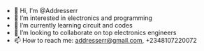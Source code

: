 - 👋 Hi, I’m @Addresserr
- 👀 I’m interested in electronics and programming
- 🌱 I’m currently learning circuit and codes
- 💞️ I’m looking to collaborate on top electronics engineers
- 📫 How to reach me: addresserr@gmail.com, +2348107220072

<!---
Addresserr/Addresserr is a ✨ special ✨ repository because its `README.md` (this file) appears on your GitHub profile.
You can click the Preview link to take a look at your changes.
--->
